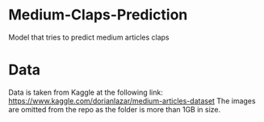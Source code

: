 # Medium-Claps-Prediction
Model that tries to predict medium articles claps

# Data
Data is taken from Kaggle at the following link: https://www.kaggle.com/dorianlazar/medium-articles-dataset
The images are omitted from the repo as the folder is more than 1GB in size.
